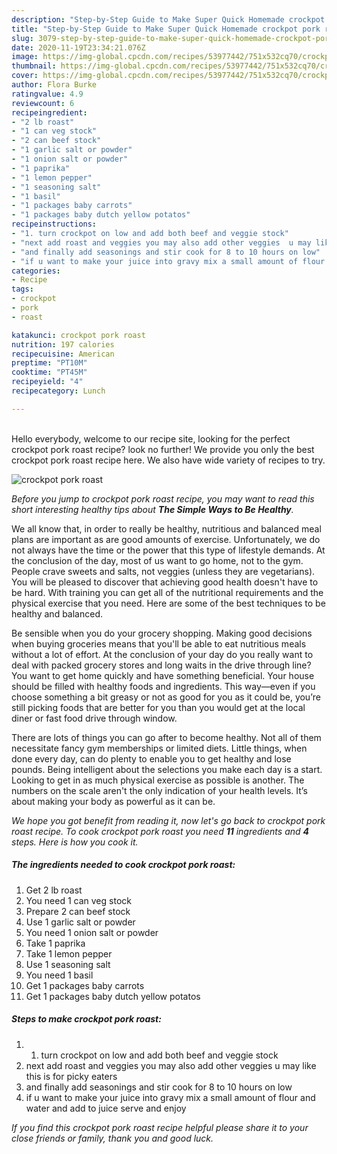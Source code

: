 ```yaml
---
description: "Step-by-Step Guide to Make Super Quick Homemade crockpot pork roast"
title: "Step-by-Step Guide to Make Super Quick Homemade crockpot pork roast"
slug: 3079-step-by-step-guide-to-make-super-quick-homemade-crockpot-pork-roast
date: 2020-11-19T23:34:21.076Z
image: https://img-global.cpcdn.com/recipes/53977442/751x532cq70/crockpot-pork-roast-recipe-main-photo.jpg
thumbnail: https://img-global.cpcdn.com/recipes/53977442/751x532cq70/crockpot-pork-roast-recipe-main-photo.jpg
cover: https://img-global.cpcdn.com/recipes/53977442/751x532cq70/crockpot-pork-roast-recipe-main-photo.jpg
author: Flora Burke
ratingvalue: 4.9
reviewcount: 6
recipeingredient:
- "2 lb roast"
- "1 can veg stock"
- "2 can beef stock"
- "1 garlic salt or powder"
- "1 onion salt or powder"
- "1 paprika"
- "1 lemon pepper"
- "1 seasoning salt"
- "1 basil"
- "1 packages baby carrots"
- "1 packages baby dutch yellow potatos"
recipeinstructions:
- "1. turn crockpot on low and add both beef and veggie stock"
- "next add roast and veggies you may also add other veggies  u may like this is for picky eaters"
- "and finally add seasonings and stir cook for 8 to 10 hours on low"
- "if u want to make your juice into gravy mix a small amount of flour and water and add to juice serve and enjoy"
categories:
- Recipe
tags:
- crockpot
- pork
- roast

katakunci: crockpot pork roast 
nutrition: 197 calories
recipecuisine: American
preptime: "PT10M"
cooktime: "PT45M"
recipeyield: "4"
recipecategory: Lunch

---
```

<br>
Hello everybody, welcome to our recipe site, looking for the perfect crockpot pork roast recipe? look no further! We provide you only the best crockpot pork roast recipe here. We also have wide variety of recipes to try.
<br>


![crockpot pork roast](https://img-global.cpcdn.com/recipes/53977442/751x532cq70/crockpot-pork-roast-recipe-main-photo.jpg)

<i>Before you jump to crockpot pork roast recipe, you may want to read this short interesting healthy tips about <strong>The Simple Ways to Be Healthy</strong>.</i>

We all know that, in order to really be healthy, nutritious and balanced meal plans are important as are good amounts of exercise. Unfortunately, we do not always have the time or the power that this type of lifestyle demands. At the conclusion of the day, most of us want to go home, not to the gym. People crave sweets and salts, not veggies (unless they are vegetarians). You will be pleased to discover that achieving good health doesn't have to be hard. With training you can get all of the nutritional requirements and the physical exercise that you need. Here are some of the best techniques to be healthy and balanced.

Be sensible when you do your grocery shopping. Making good decisions when buying groceries means that you'll be able to eat nutritious meals without a lot of effort. At the conclusion of your day do you really want to deal with packed grocery stores and long waits in the drive through line? You want to get home quickly and have something beneficial. Your house should be filled with healthy foods and ingredients. This way—even if you choose something a bit greasy or not as good for you as it could be, you’re still picking foods that are better for you than you would get at the local diner or fast food drive through window.

There are lots of things you can go after to become healthy. Not all of them necessitate fancy gym memberships or limited diets. Little things, when done every day, can do plenty to enable you to get healthy and lose pounds. Being intelligent about the selections you make each day is a start. Looking to get in as much physical exercise as possible is another. The numbers on the scale aren't the only indication of your health levels. It’s about making your body as powerful as it can be. 


<i>We hope you got benefit from reading it, now let's go back to crockpot pork roast recipe. To cook crockpot pork roast you need <strong>11</strong> ingredients and <strong>4</strong> steps. Here is how you cook it.
</i>

##### The ingredients needed to cook crockpot pork roast:

1. Get 2 lb roast
1. You need 1 can veg stock
1. Prepare 2 can beef stock
1. Use 1 garlic salt or powder
1. You need 1 onion salt or powder
1. Take 1 paprika
1. Take 1 lemon pepper
1. Use 1 seasoning salt
1. You need 1 basil
1. Get 1 packages baby carrots
1. Get 1 packages baby dutch yellow potatos


##### Steps to make crockpot pork roast:

1. 1. turn crockpot on low and add both beef and veggie stock
1. next add roast and veggies you may also add other veggies  u may like this is for picky eaters
1. and finally add seasonings and stir cook for 8 to 10 hours on low
1. if u want to make your juice into gravy mix a small amount of flour and water and add to juice serve and enjoy


<i>If you find this crockpot pork roast recipe helpful please share it to your close friends or family, thank you and good luck.</i>
